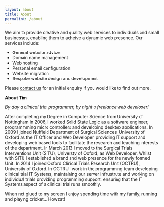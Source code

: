 ```yaml
---
layout: about
title: About
permalink: /about
---
```

We aim to provide creative and quality web services to individuals and small businesses, enabling them to acheive a dynamic web presence. Our services include:

* General website advice
* Domain name management
* Web hosting 
* Personal email configuration
* Website migration
* Bespoke website design and development

Please [contact us](http://www.cranston-it.co.uk/contact) for an initial enquiry if you would like to find out more.


**About Tim**

_By day a clinical trial programmer, by night a freelance web developer!_

After completing my Degree in Computer Science from University of Nottingham in 2006, I worked Solid State Logic as a software engineer, programmming micro controllers and developing desktop applications. In 2009 I joined Nuffield Department of Surgical Sciences, University of Oxford as the IT Officer and Web Developer, providing IT support and developing web based tools to facilitate the research and teaching interests of the department. In March 2013 I moved to the Surgical Trials Interventions Unit (SITU), Universty of Oxford, as Web Developer. Whilst with SITU I established a brand and web presence for the newly formed Unit. In 2014 I joined Oxford Clinical Trials Research Unit (OCTRU), University of Oxford. In OCTRU I work in the programming team developing clinical trial IT Systems, maintaining our server infrustrute and working on individual trials providing programming support, ensuring that the IT Systems aspect of a clinical trial runs smoothly. 

When not glued to my screen I enjoy spending time with my family, running and playing cricket... Howzat!